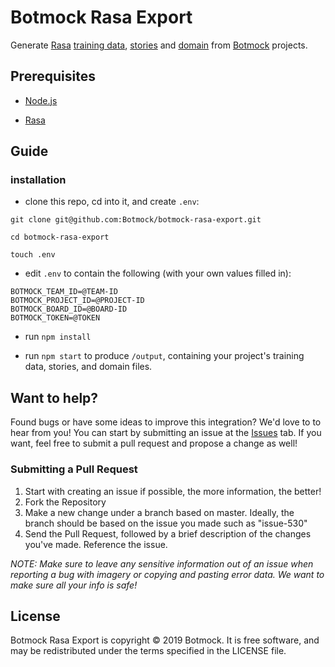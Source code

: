 # Botmock Rasa Export

Generate [Rasa](https://rasa.com) [training data](https://rasa.com/docs/rasa/nlu/training-data-format/#training-data-format), [stories](https://rasa.com/docs/rasa/core/stories/#stories) and [domain](https://rasa.com/docs/rasa/core/domains/) from [Botmock](https://botmock.com) projects.

<!-- ## Sample Output -->

## Prerequisites

- [Node.js](https://nodejs.org/en/)

- [Rasa](https://rasa.com/docs/rasa/user-guide/installation/#quick-installation)

## Guide

### installation

- clone this repo, cd into it, and create `.env`:

```shell
git clone git@github.com:Botmock/botmock-rasa-export.git

cd botmock-rasa-export

touch .env
```

- edit `.env` to contain the following (with your own values filled in):

```shell
BOTMOCK_TEAM_ID=@TEAM-ID
BOTMOCK_PROJECT_ID=@PROJECT-ID
BOTMOCK_BOARD_ID=@BOARD-ID
BOTMOCK_TOKEN=@TOKEN
```

- run `npm install`

- run `npm start` to produce `/output`, containing your project's training data, stories, and domain files.

## Want to help?

Found bugs or have some ideas to improve this integration? We'd love to to hear from you! You can start by submitting an issue at the [Issues](https://github.com/Botmock/botmock-rasa-export/issues) tab. If you want, feel free to submit a pull request and propose a change as well!

### Submitting a Pull Request

1. Start with creating an issue if possible, the more information, the better!
2. Fork the Repository
3. Make a new change under a branch based on master. Ideally, the branch should be based on the issue you made such as "issue-530"
4. Send the Pull Request, followed by a brief description of the changes you've made. Reference the issue.

_NOTE: Make sure to leave any sensitive information out of an issue when reporting a bug with imagery or copying and pasting error data. We want to make sure all your info is safe!_

## License

Botmock Rasa Export is copyright © 2019 Botmock. It is free software, and may be redistributed under the terms specified in the LICENSE file.
